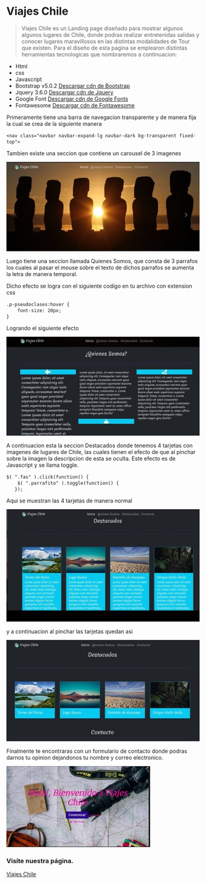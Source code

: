 # Viajes Chile

> Viajes Chile es un Landing page diseñado para mostrar algunos algunos lugares de Chile, donde podras realizar entretenidas salidas y conocer lugares maravillosos en las distintas modalidades de Tour que existen.
Para el diseño de esta pagina se emplearon distintas herramientas tecnologicas que nombraremos a continuacion:

* Html
* css
* Javascript
* Bootstrap v5.0.2
[Descargar cdn de Bootstrap](https://getbootstrap.com/)
* Jquery 3.6.0
[Descargar cdn de Jquery](https://jquery.com/)
* Google Font
[Descargar cdn de Google Fonts](https://fonts.google.com/)
* Fontawesome 
[Descargar cdn de Fontawesome](https://fontawesome.com/)

Primeramente tiene una barra de navegacion transparente y de manera fija la cual se crea de la siguiente manera

```
<nav class="navbar navbar-expand-lg navbar-dark bg-transparent fixed-top">
```

Tambien existe una seccion que contiene un carousel de 3 imagenes


![imagen](/assets/img/carrusel.jpg)

Luego tiene una seccion llamada Quienes Somos, que consta de 3 parrafos los cuales al pasar el mouse sobre el texto de dichos parrafos se aumenta la letra de manera temporal.

Dicho efecto se logra con el siguiente codigo en tu archivo con extension css

```
.p-pseudoclases:hover {
    font-size: 20px;
}
```
Logrando el siguiente efecto

![imagen](/assets/img/parrafos.jpg)

A continuacion esta la seccion Destacados donde tenemos 4 tarjetas con imagenes de lugares de Chile, las cuales tienen el efecto de que al pinchar sobre la imagen la descripcion de esta se oculta. Este efecto es de Javascript y se llama toggle.

```
$( ".fas" ).click(function() {
    $( ".parrafito" ).toggle(function() {
   });
 ```

 Aqui se muestran las 4 tarjetas de manera normal

 ![imagen](/assets/img/sintaggle.jpg)

 y a continuacion al pinchar las tarjetas quedan asi

 ![imagen](/assets/img/contoggle.jpg)

 Finalmente te encontraras con un formulario de contacto donde podras darnos tu opinion dejandonos tu nombre y correo electronico.

 ![imagen](/assets/img/formulario.jpg)

 ### Visite nuestra página.

 [Viajes Chile](https://viajeschile.netlify.app/)
  